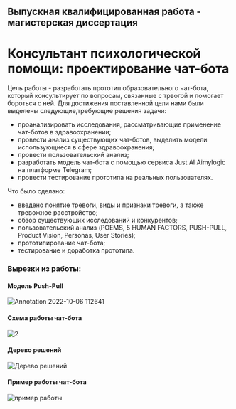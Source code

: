## Выпускная квалифицированная работа - магистерская диссертация
# Консультант психологической помощи: проектирование чат-бота
Цель работы - разработать прототип образовательного чат-бота, который консультирует по вопросам, связанные с трвогой и помогает бороться с ней.
Для достижения поставленной цели нами были выделены следующие,требующие решения задачи:
 - проанализировать исследования, рассматривающие применение чат-ботов в здравоохранении;
 - провести анализ существующих чат-ботов, выделить модели использующиеся в сфере здравоохранения;
 - провести пользовательский анализ;
 - разработать модель чат-бота с помощью сервиса Just AI Aimylogic на платформе Telegram;
 - провести тестирование прототипа на реальных пользователях.
 
 
Что было сделано:
 - введено понятие тревоги, виды и признаки тревоги, а также тревожное расстройство;
 - обзор существующих исследований и конкурентов;
 - пользовательский анализ (POEMS, 5 HUMAN FACTORS, PUSH-PULL, Product Vision, Personas, User Stories);
 - прототипирование чат-бота;
 - тестирование и доработка прототипа.


### Вырезки из работы:

#### Модель Push-Pull
![Annotation 2022-10-06 112641](https://user-images.githubusercontent.com/109720759/194261837-e04e4191-d4ff-4358-baaf-f5d78596115e.jpg)

#### Схема работы чат-бота
![2](https://user-images.githubusercontent.com/109720759/194262286-e9d3e628-a7b1-4554-bbba-3e809df912c8.jpg)

#### Дерево решений
![Дерево решений](https://user-images.githubusercontent.com/109720759/194262948-0792e3c4-6c7d-46f6-afd0-07085b577b32.jpg)

#### Пример работы чат-бота
![пример работы](https://user-images.githubusercontent.com/109720759/194263355-fe6ac693-5eb6-499e-9ced-1a8a444f9fe0.jpg)

